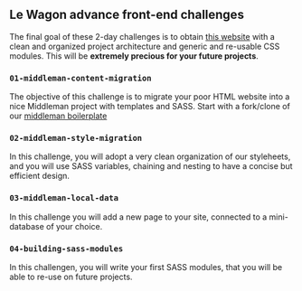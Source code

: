 ## Le Wagon advance front-end challenges

The final goal of these 2-day challenges is to obtain [this website](http://lewagon.github.io/stylus) with a clean and organized project architecture and generic and re-usable CSS modules. This will be **extremely precious for your future projects**.


### `01-middleman-content-migration`

The objective of this challenge is to migrate your poor HTML website into a nice Middleman project with templates and SASS. Start with a fork/clone of our [middleman boilerplate](https://github.com/lewagon/middleman-boilerplate)

### `02-middleman-style-migration`

In this challenge, you will adopt a very clean organization of our styleheets, and you will use SASS variables, chaining and nesting to have a concise but efficient design.

### `03-middleman-local-data`

In this challenge you will add a new page to your site, connected to a mini-database of your choice.

### `04-building-sass-modules`

In this challengen, you will write your first SASS modules, that you will be able to re-use on future projects.